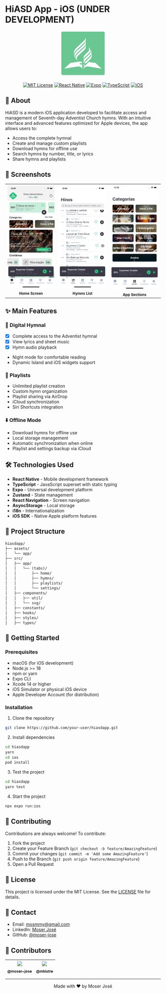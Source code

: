 # HiASD App - iOS (UNDER DEVELOPMENT)

<div align="center">

<img src="assets/app/logo.png" width="150" alt="HiASD Logo"/>

[![MIT License](https://img.shields.io/badge/License-MIT-green.svg)](https://choosealicense.com/licenses/mit/)
[![React Native](https://img.shields.io/badge/React_Native-20232A?style=flat&logo=react&logoColor=61DAFB)](https://reactnative.dev/)
[![Expo](https://img.shields.io/badge/Expo-000020?style=flat&logo=expo&logoColor=white)](https://expo.dev/)
[![TypeScript](https://img.shields.io/badge/TypeScript-007ACC?style=flat&logo=typescript&logoColor=white)](https://www.typescriptlang.org/)
[![iOS](https://img.shields.io/badge/iOS-000000?style=flat&logo=apple&logoColor=white)](https://www.apple.com/ios/)

</div>

## 📱 About

HiASD is a modern iOS application developed to facilitate access and management of Seventh-day Adventist Church hymns. With an intuitive interface and advanced features optimized for Apple devices, the app allows users to:

- Access the complete hymnal
- Create and manage custom playlists
- Download hymns for offline use
- Search hymns by number, title, or lyrics
- Share hymns and playlists

## 📱 Screenshots

<div align="center">
  <table>
    <tr>
      <td align="center">
        <img src="assets/app/screens/home.png" width="200" alt="Home Screen"/>
        <br />
        <sub><b>Home Screen</b></sub>
      </td>
      <td align="center">
        <img src="assets/app/screens/hymns.png" width="200" alt="Hymns List"/>
        <br />
        <sub><b>Hymns List</b></sub>
      </td>
      <td align="center">
        <img src="assets/app/screens/sections.png" width="200" alt="App Sections"/>
        <br />
        <sub><b>App Sections</b></sub>
      </td>
    </tr>
  </table>
</div>

## ✨ Main Features

### 📖 Digital Hymnal

- [x] Complete access to the Adventist hymnal
- [x] View lyrics and sheet music
- [x] Hymn audio playback
- Night mode for comfortable reading
- Dynamic Island and iOS widgets support

### 🎵 Playlists

- Unlimited playlist creation
- Custom hymn organization
- Playlist sharing via AirDrop
- iCloud synchronization
- Siri Shortcuts integration

### ⬇️ Offline Mode

- Download hymns for offline use
- Local storage management
- Automatic synchronization when online
- Playlist and settings backup via iCloud

## 🛠️ Technologies Used

- **React Native** - Mobile development framework
- **TypeScript** - JavaScript superset with static typing
- **Expo** - Universal development platform
- **Zustand** - State management
- **React Navigation** - Screen navigation
- **AsyncStorage** - Local storage
- **i18n** - Internationalization
- **iOS SDK** - Native Apple platform features

## 📂 Project Structure

```
hiasdapp/
├── assets/
│   └── app/
├── src/
│   ├── app/
│   │   └── (tabs)/
│   │       ├── home/
│   │       ├── hymns/
│   │       ├── playlists/
│   │       └── settings/
│   ├── components/
│   │   ├── util/
│   │   └── svg/
│   ├── constants/
│   ├── hooks/
│   ├── styles/
│   ├── types/
```

## 🚀 Getting Started

### Prerequisites

- macOS (for iOS development)
- Node.js >= 18
- npm or yarn
- Expo CLI
- Xcode 14 or higher
- iOS Simulator or physical iOS device
- Apple Developer Account (for distribution)

### Installation

1. Clone the repository

```bash
git clone https://github.com/your-user/hiasdapp.git
```

2. Install dependencies

```bash
cd hiasdapp
yarn
cd ios
pod install
```

3. Test the project

```bash
cd hiasdapp
yarn test
```

4. Start the project

```bash
npx expo run:ios
```

## 🤝 Contributing

Contributions are always welcome! To contribute:

1. Fork the project
2. Create your Feature Branch (`git checkout -b feature/AmazingFeature`)
3. Commit your changes (`git commit -m 'Add some AmazingFeature'`)
4. Push to the Branch (`git push origin feature/AmazingFeature`)
5. Open a Pull Request

## 📝 License

This project is licensed under the MIT License. See the [LICENSE](LICENSE) file for details.

## 📧 Contact

- Email: mosmmy@gmail.com
- LinkedIn: [Moser José](https://linkedin.com/in/moser-jose)
- GitHub: [@moser-jose](https://github.com/moser-jose)

## 👥 Contributors

| [<img src="https://avatars0.githubusercontent.com/u/8234620?" width="60"><br><sub>@moser-jose</sub>](https://github.com/moser-jose) | [<img src="https://avatars.githubusercontent.com/u/199351435?v=4" width="60"><br><sub>@mkistre</sub>](https://github.com/mkistre) |
|:----------------------------------------------------------------------------------------------------------------------------------:|:----------------------------------------------------------------------------------------------------------------------------------:|

---

<div align="center">
Made with ❤️ by Moser José
</div> 